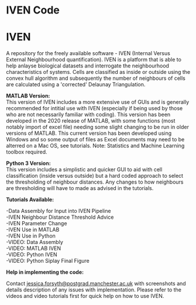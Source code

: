 # IVEN Code
 
 # IVEN
A repository for the freely available software - IVEN (Internal Versus External Neighbourhood quantification). IVEN is a platform that is able to help anlayse biological datasets and interrogate the neighbourhood characteristics of systems. Cells are classified as inside or outside using the convex hull algorithm and subsequently the number of neighbours of cells are calculated using a 'corrected' Delaunay Triangulation. 

**MATLAB Version:**  
This version of IVEN includes a more extensive use of GUIs and is generally recommended for intitial use with IVEN (especially if being used by those who are not necessarily familiar with coding). This version has been developed in the 2020 release of MATLAB, with some functions (most notably import of excel file) needing some slight changing to be run in older versions of MATLAB. This current version has been developed using Windows and so some output of files as Excel documents may need to be alterred on a Mac OS, see tutorials. Note: Statistics and Machine Learning toolbox required. 

**Python 3 Version:**  
This version includes a simplistic and quicker GUI to aid with cell classification (inside versus outside) but a hard coded approach to select the thresholding of neighbour distances. Any changes to how neighbours are thresholding will have to made as advised in the tutorials. 

**Tutorials Available:** 

-Data Assembly for Input into IVEN Pipeline   
-IVEN Neighbour Distance Threshold Advice   
-IVEN Parameter Change   
-IVEN Use in MATLAB   
-IVEN Use in Python   
-VIDEO: Data Assembly   
-VIDEO: MATLAB IVEN   
-VIDEO: Python IVEN   
-VIDEO: Python Siplay Final Figure  

**Help in implementing the code:**

Contact jessica.forsyth@postgrad.manchester.ac.uk with screenshots and details description of any issues with implementation. Please refer to the videos and video tutorials first for quick help on how to use IVEN.
